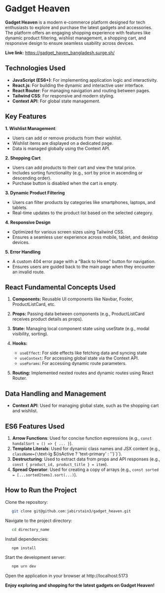 # Gadget Heaven

**Gadget Heaven** is a modern e-commerce platform designed for tech enthusiasts to explore and purchase the latest gadgets and accessories. The platform offers an engaging shopping experience with features like dynamic product filtering, wishlist management, a shopping cart, and responsive design to ensure seamless usability across devices.

**Live link:** https://gadget_haven_bangladesh.surge.sh/

## Technologies Used
- **JavaScript (ES6+)**: For implementing application logic and interactivity.
- **React.js**: For building the dynamic and interactive user interface.
- **React Router**: For managing navigation and routing between pages.
- **Tailwind CSS**: For responsive and modern styling.
- **Context API**: For global state management.


## Key Features
**1. Wishlist Management**:
   - Users can add or remove products from their wishlist.
   - Wishlist items are displayed on a dedicated page.
   - Data is managed globally using the Context API.

**2. Shopping Cart**
   - Users can add products to their cart and view the total price.
   - Includes sorting functionality (e.g., sort by price in ascending or descending order).
   - Purchase button is disabled when the cart is empty.

**3. Dynamic Product Filtering**
   - Users can filter products by categories like smartphones, laptops, and tablets.
   - Real-time updates to the product list based on the selected category.

**4. Responsive Design**
   - Optimized for various screen sizes using Tailwind CSS.
   - Ensures a seamless user experience across mobile, tablet, and desktop devices.

**5. Error Handling**
   - A custom 404 error page with a "Back to Home" button for navigation.
   - Ensures users are guided back to the main page when they encounter an invalid route.



## React Fundamental Concepts Used

1. **Components:** Reusable UI components like Navbar, Footer, ProductListCard, etc.
2. **Props:** Passing data between components (e.g., ProductListCard receives product details as props).
3. **State:** Managing local component state using useState (e.g., modal visibility, sorting).
4. **Hooks:**
   - `useEffect`: For side effects like fetching data and syncing state 
   - `useContext`: For accessing global state via the Context API.
   - `useParams`: For accessing dynamic route parameters.

5. **Routing:** Implemented nested routes and dynamic routes using React Router.


## **Data Handling and Management**
- **Context API**: Used for managing global state, such as the shopping cart and wishlist.



## **ES6 Features Used**
1. **Arrow Functions**: Used for concise function expressions (e.g., `const handalSort = () => { ... }`).
2. **Template Literals**: Used for dynamic class names and JSX content (e.g., `className={\`text-lg \${isActive ? 'text-primary' : ''}\`}`).
3. **Destructuring**: Used to extract data from props and API responses (e.g., `const { product_id, product_title } = item`).
4. **Spread Operator**: Used for creating a copy of arrays (e.g., `const sorted = [...sortedItems].sort(...)`).



## How to Run the Project

Clone the repository:
   ```bash
      git clone git@github.com:jabirstain3/gadget_heaven.git
   ```

Navigate to the project directory:
   ```bash
      cd directory_name
   ```

Install dependencies:
   ```bash
      npm install
   ```

Start the development server:
   ```bash
      npm urn dev
   ```

Open the application in your browser at http://localhost:5173

 
**Enjoy exploring and shopping for the latest gadgets on Gadget Heaven!**